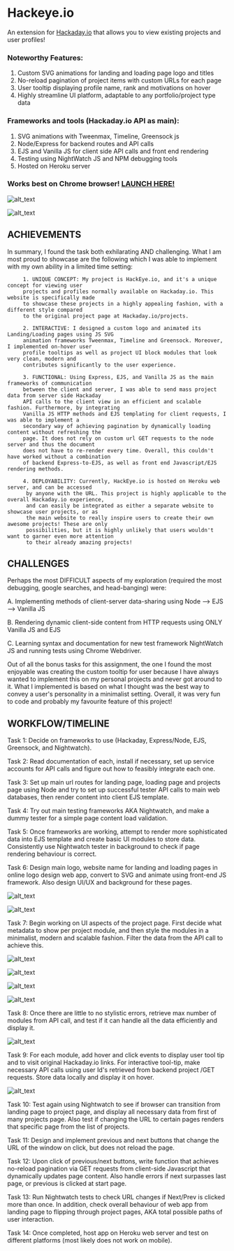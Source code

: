 # Hackeye.io
An extension for [Hackaday.io](https://hackaday.io) that allows you to view existing projects and user profiles!

### Noteworthy Features: 

  1. Custom SVG animations for landing and loading page logo and titles
  2. No-reload pagination of project items with custom URLs for each page
  3. User tooltip displaying profile name, rank and motivations on hover
  4. Highly streamline UI platform, adaptable to any portfolio/project type data
  
### Frameworks and tools (Hackaday.io API as main): 

  1. SVG animations with Tweenmax, Timeline, Greensock js
  2. Node/Express for backend routes and API calls
  3. EJS and Vanilla JS for client side API calls and front end rendering
  4. Testing using NightWatch JS and NPM debugging tools
  5. Hosted on Heroku server
  
### Works best on Chrome browser! [LAUNCH HERE!](https://hackeye-io.herokuapp.com)

![alt_text](https://github.com/hwanggit/Hackeye.io/blob/master/screenshots/Screen%20Shot%202019-04-16%20at%2010.31.20%20PM.png)

![alt_text](https://github.com/hwanggit/Hackeye.io/blob/master/screenshots/Screen%20Shot%202019-04-16%20at%2010.29.20%20PM.png)

## ACHIEVEMENTS

In summary, I found the task both exhilarating AND challenging. What I am most proud to showcase 
are the following which I was able to implement with my own ability in a limited time setting:

         1. UNIQUE CONCEPT: My project is HackEye.io, and it's a unique concept for viewing user 
         projects and profiles normally available on Hackaday.io. This website is specifically made 
         to showcase these projects in a highly appealing fashion, with a different style compared 
         to the original project page at Hackaday.io/projects. 
     
         2. INTERACTIVE: I designed a custom logo and animated its Landing/Loading pages using JS SVG 
         animation frameworks Tweenmax, Timeline and Greensock. Moreover, I implemented on-hover user 
         profile tooltips as well as project UI block modules that look very clean, modern and 
         contributes significantly to the user experience. 

         3. FUNCTIONAL: Using Express, EJS, and Vanilla JS as the main frameworks of communication 
         between the client and server, I was able to send mass project data from server side Hackaday 
         API calls to the client view in an efficient and scalable fashion. Furthermore, by integrating 
         Vanilla JS HTTP methods and EJS templating for client requests, I was able to implement a 
         secondary way of achieving pagination by dynamically loading content without refreshing the 
         page. It does not rely on custom url GET requests to the node server and thus the document 
         does not have to re-render every time. Overall, this couldn't have worked without a combination 
         of backend Express-to-EJS, as well as front end Javascript/EJS rendering methods. 

         4. DEPLOYABILITY: Currently, HackEye.io is hosted on Heroku web server, and can be accessed 
          by anyone with the URL. This project is highly applicable to the overall Hackaday.io experience, 
          and can easily be integrated as either a separate website to showcase user projects, or as 
          the main website to really inspire users to create their own awesome projects! These are only 
          possibilities, but it is highly unlikely that users wouldn't want to garner even more attention 
          to their already amazing projects!

## CHALLENGES

Perhaps the most DIFFICULT aspects of my exploration (required the most debugging, google 
searches, and head-banging) were: 

A. Implementing methods of client-server data-sharing using Node --> EJS --> Vanilla JS

B. Rendering dynamic client-side content from HTTP requests using ONLY Vanilla JS and EJS

C. Learning syntax and documentation for new test framework NightWatch JS and running tests 
   using Chrome Webdriver.

Out of all the bonus tasks for this assignment, the one I found the most enjoyable was creating 
the custom tooltip for user because I have always wanted to implement this on my personal projects 
and never got around to it. What I implemented is based on what I thought was the best way to convey 
a user's personality in a minimalist setting. Overall, it was very fun to code and probably my favourite 
feature of this project!

## WORKFLOW/TIMELINE

Task 1: Decide on frameworks to use (Hackaday, Express/Node, EJS, Greensock, and Nightwatch).

Task 2: Read documentation of each, install if necessary, set up service accounts for API calls 
and figure out how to feasibly integrate each one. 

Task 3: Set up main url routes for landing page, loading page and projects page using Node and 
try to set up successful tester API calls to main web databases, then render content into client EJS template.

Task 4: Try out main testing frameworks AKA Nightwatch, and make a dummy tester for a simple page 
content load validation. 

Task 5: Once frameworks are working, attempt to render more sophisticated data into EJS template and 
create basic UI modules to store data. Consistently use Nightwatch tester in background to check if 
page rendering behaviour is correct. 

Task 6: Design main logo, website name for landing and loading pages in online logo design web app, 
convert to SVG and animate using front-end JS framework. Also design UI/UX and background for these pages. 

![alt_text](https://github.com/hwanggit/Hackeye.io/blob/master/screenshots/Screen%20Shot%202019-04-14%20at%201.56.47%20PM.png)

![alt_text](https://github.com/hwanggit/Hackeye.io/blob/master/screenshots/Screen%20Shot%202019-04-14%20at%201.56.57%20PM.png)

Task 7: Begin working on UI aspects of the project page. First decide what metadata to show per project 
module, and then style the modules in a minimalist, modern and scalable fashion. Filter the data from 
the API call to achieve this. 

![alt_text](https://github.com/hwanggit/Hackeye.io/blob/master/screenshots/Screen%20Shot%202019-04-14%20at%203.22.40%20PM.png)

![alt_text](https://github.com/hwanggit/Hackeye.io/blob/master/screenshots/Screen%20Shot%202019-04-14%20at%202.09.13%20PM.png)

![alt_text](https://github.com/hwanggit/Hackeye.io/blob/master/screenshots/Screen%20Shot%202019-04-14%20at%201.56.20%20PM.png)

![alt_text](https://github.com/hwanggit/Hackeye.io/blob/master/screenshots/Screen%20Shot%202019-04-14%20at%209.41.55%20PM.png)

Task 8: Once there are little to no stylistic errors, retrieve max number of modules from API call, 
and test if it can handle all the data efficiently and display it.

![alt_text](https://github.com/hwanggit/Hackeye.io/blob/master/screenshots/Screen%20Shot%202019-04-16%20at%2010.03.59%20PM.png)

Task 9: For each module, add hover and click events to display user tool tip and to visit original 
Hackaday.io links. For interactive tool-tip, make necessary API calls using user Id's retrieved from 
backend project /GET requests. Store data locally and display it on hover.

![alt_text](https://github.com/hwanggit/Hackeye.io/blob/master/screenshots/Screen%20Shot%202019-04-14%20at%2011.10.49%20PM.png)

Task 10: Test again using Nightwatch to see if browser can transition from landing page to project page, 
and display all necessary data from first of many projects page. Also test if changing the URL to certain
pages renders that specific page from the list of projects. 

Task 11: Design and implement previous and next buttons that change the URL of the window on click, 
but does not reload the page. 

Task 12: Upon click of previous/next buttons, write function that achieves no-reload pagination via 
GET requests from client-side Javascript that dynamically updates page content. Also handle errors 
if next surpasses last page, or previous is clicked at start page. 

Task 13: Run Nightwatch tests to check URL changes if Next/Prev is clicked more than once. In addition, 
check overall behaviour of web app from landing page to flipping through project pages, AKA total possible 
paths of user interaction. 

Task 14: Once completed, host app on Heroku web server and test on different platforms 
(most likely does not work on mobile).
